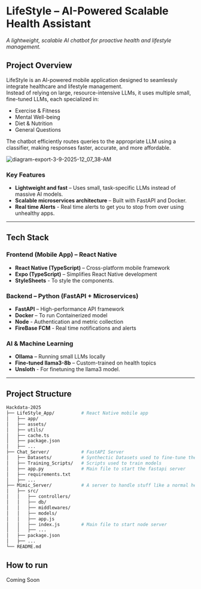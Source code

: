 # LifeStyle – AI-Powered Scalable Health Assistant

*A lightweight, scalable AI chatbot for proactive health and lifestyle management.*

## Project Overview

LifeStyle is an AI-powered mobile application designed to seamlessly integrate healthcare and lifestyle management.  
Instead of relying on large, resource-intensive LLMs, it uses multiple small, fine-tuned LLMs, each specialized in:  

- Exercise & Fitness
- Mental Well-being  
- Diet & Nutrition  
- General Questions

The chatbot efficiently routes queries to the appropriate LLM using a classifier, making responses faster, accurate, and more affordable.  

![diagram-export-3-9-2025-12_07_38-AM](https://github.com/user-attachments/assets/8aba931d-8cb8-4729-8662-46afe71a580d)

### Key Features

- **Lightweight and fast** – Uses small, task-specific LLMs instead of massive AI models.
- **Scalable microservices architecture** – Built with FastAPI and Docker.
- **Real time Alerts** - Real time alerts to get you to stop from over using unhealthy apps.

---

## Tech Stack  

### Frontend (Mobile App) – React Native

- **React Native (TypeScript)** – Cross-platform mobile framework  
- **Expo (TypeScript)** – Simplifies React Native development
- **StyleSheets** - To style the components.

### Backend – Python (FastAPI + Microservices)

- **FastAPI** – High-performance API framework  
- **Docker** – To run Containerized model
- **Node** - Authentication and metric collection
- **FireBase FCM** - Real time notifications and alerts

### AI & Machine Learning

- **Ollama** – Running small LLMs locally  
- **Fine-tuned llama3-8b** – Custom-trained on health topics
- **Unsloth** - For finetuning the llama3 model.

---

## Project Structure

```bash
Hackdata-2025
├── LifeStyle_App/          # React Native mobile app
│   ├── app/
│   ├── assets/
│   ├── utils/
│   ├── cache.ts
│   ├── package.json
│   ├── ...
├── Chat_Server/            # FastAPI Server
│   ├── Datasets/           # Synthectic Datasets used to fine-tune the models 
│   ├── Training_Scripts/   # Scripts used to train models
│   ├── app.py              # Main file to start the fastapi server
│   ├── requirements.txt
│   ├── ...
├── Mimic_Server/           # A server to handle stuff like a normal healthapp server
│   ├── src/
│   │   ├── controllers/
│   │   ├── db/
│   │   ├── middlewares/
│   │   ├── models/
│   │   ├── app.js
│   │   ├── index.js        # Main file to start node server
│   │   ├── ...
│   ├── package.json
│   ├── ...
└── README.md
```

## How to run

Coming Soon
